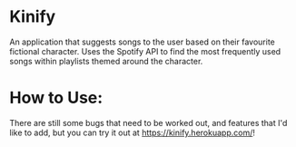 # Kinify
An application that suggests songs to the user based on their favourite fictional character. Uses the Spotify API to find the most frequently used songs within playlists themed around the character. 

# How to Use: 
There are still some bugs that need to be worked out, and features that I'd like to add, but you can try it out at https://kinify.herokuapp.com/!
